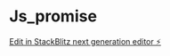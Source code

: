 # Js_promise

[Edit in StackBlitz next generation editor ⚡️](https://stackblitz.com/~/github.com/Ikram-Akbar/Js_promise)